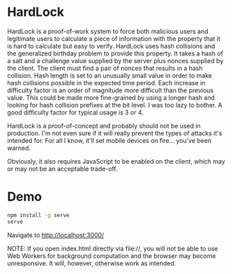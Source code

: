 # HardLock

HardLock is a proof-of-work system to force both malicious users and legitimate
users to calculate a piece of information with the property that it is hard to
calculate but easy to verify. HardLock uses hash collisions and the generalized
birthday problem to provide this property. It takes a hash of a salt and a
challenge value supplied by the server plus nonces supplied by the client. The
client must find a pair of nonces that results in a hash collision. Hash length
is set to an unusually small value in order to make hash collisions possible in
the expected time period. Each increase in difficulty factor is an order of
magnitude more difficult than the previous value. This could be made more
fine-grained by using a longer hash and looking for hash collision prefixes at
the bit level. I was too lazy to bother. A good difficulty factor for typical
usage is 3 or 4.

HardLock is a proof-of-concept and probably should not be used in production.
I'm not even sure if it will really prevent the types of attacks it's intended
for. For all I know, it'll set mobile devices on fire... you've been warned.

Obviously, it also requires JavaScript to be enabled on the client, which may or
may not be an acceptable trade-off.

# Demo

```bash
npm install -g serve
serve
```
Navigate to [http://localhost:3000/](http://localhost:3000/)

NOTE: If you open index.html directly via file://, you will not be able to use
Web Workers for background computation and the browser may become unresponsive.
It will, however, otherwise work as intended.
